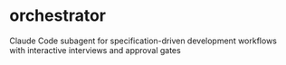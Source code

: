 # orchestrator
Claude Code subagent for specification-driven development workflows with interactive interviews  and approval gates

